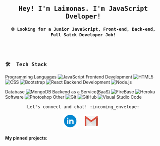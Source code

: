 
<h2 align="center">
  <samp>Hey! I'm Laimonas.
    I'm JavaScript Dveloper!</samp>
</h2>
  <h4 align="center"><samp>🌐 Looking for a Junior JavaScript, Front-end, Back-end, Full Satck Developer Job!</samp></h4>
<br></br>
<h3><samp> 🛠 &nbsp;Tech Stack</samp></h3>

  
Programming Languages
![JavaScript](https://img.shields.io/badge/-JavaScript-333333?style=flat&logo=javascript)
Frontend Development
  ![HTML5](https://img.shields.io/badge/-HTML5-333333?style=flat&logo=HTML5)
  ![CSS](https://img.shields.io/badge/-CSS-333333?style=flat&logo=CSS3&logoColor=1572B6)
  ![Bootstrap](https://img.shields.io/badge/-Bootstrap-333333?style=flat&logo=bootstrap&logoColor=563D7C)
  ![React](https://img.shields.io/badge/-React-333333?style=flat&logo=react)
  Backend Development
  ![Node.js](https://img.shields.io/badge/-Node.js-333333?style=flat&logo=node.js)
  
Database
  ![MongoDB](https://img.shields.io/badge/-MongoDB-333333?style=flat&logo=mongodb)
  Backend as a Service(BaaS)
   ![FireBase](https://img.shields.io/badge/-FireBase-333333?style=flat&logo=firebase)
    ![Heroku](https://img.shields.io/badge/-Heroku-333333?style=flat&logo=heroku)
Software
  ![Photoshop](https://img.shields.io/badge/-Photoshop-333333?style=flat&logo=adobe-photoshop)
Other
  ![Git](https://img.shields.io/badge/-Git-333333?style=flat&logo=git)
  ![GitHub](https://img.shields.io/badge/-GitHub-333333?style=flat&logo=github)
  ![Visual Studio Code](https://img.shields.io/badge/-Visual%20Studio%20Code-333333?style=flat&logo=visual-studio-code&logoColor=007ACC)

 

<p align="center"> 
  <samp>Let's connect and chat! :incoming_envelope: </samp>
</p>

<p align="center">
<a href="https://www.linkedin.com/in/laimonas-luko%C5%A1evi%C4%8Dius-96716abb/"><img src="https://github.com/sarthak77/sarthak77/blob/master/icons/icons8-linkedin-circled-48.png" alt="LinkedIn"></a> &nbsp; &nbsp;
<a href="mailto:laimonas.lukosevicius@gmail.com"><img src="https://github.com/sarthak77/sarthak77/blob/master/icons/icons8-gmail-48.png" alt="Gmail"></a> &nbsp; &nbsp;
</p>



<h4>My pinned projects: </h4>
